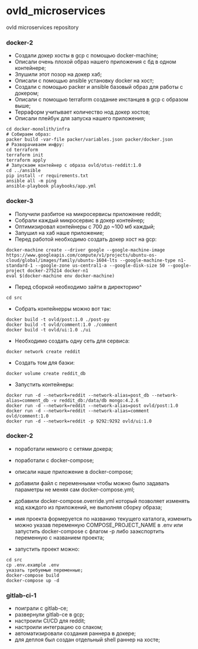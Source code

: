 # ovld_microservices
ovld microservices repository

### docker-2
 - Создали докер хосты в gcp с помощью docker-machine;
 - Описали очень плохой образ нашего приложения с бд в одном контейнере;
 - Зпушили этот позор на докер хаб;
 - Описали с помощью ansible установку docker на хост;
 - Создали с помощью packer и ansible базовый образ для работы с докером;
 - Описали с помощью terraform создание инстанцев в gcp с образом выше;
 - Терраформ учитывает количество нод докер хостов;
 - Описали плейбук для запуска нашего приложения;

 ```
cd docker-monolith/infra
# Собираем образ:
packer build -var-file packer/variables.json packer/docker.json
# Разворачиваем инфру:
cd terraform
terraform init
terraform apply
# Запускаем контейнер с образа ovld/otus-reddit:1.0
cd ../ansible
pip install -r requirements.txt
ansible all -m ping
ansible-playbook playbooks/app.yml
```

### docker-3

 - Получили разбитое на микросервисы приложение reddit;
 - Собрали каждый микросервис в докер контейнер;
 - Оптимизировал контейнеры с 700 до ~100 мб каждый;
 - Запушил на хаб наше приложение;
 - Перед работой необходимо создать докер хост на gcp:
 ```
docker-machine create --driver google --google-machine-image https://www.googleapis.com/compute/v1/projects/ubuntu-os-cloud/global/images/family/ubuntu-1604-lts --google-machine-type n1-standard-1 --google-zone us-central1-a --google-disk-size 50 --google-project docker-275214 docker-n1
eval $(docker-machine env docker-machine)

```
 - Перед сборкой необходимо зайти в директорию^
```
cd src
```
 - Собрать контейнерры можно вот так:

```
docker build -t ovld/post:1.0 ./post-py
docker build -t ovld/comment:1.0 ./comment
docker build -t ovld/ui:1.0 ./ui
```

 - Необходимо создать одну сеть для сервиса:
```
docker network create reddit
```
 - Создать том для базки:
```
docker volume create reddit_db
```

 - Запустить контейнеры:
```
docker run -d --network=reddit --network-alias=post_db --network-alias=comment_db -v reddit_db:/data/db mongo:4.2.6
docker run -d --network=reddit --network-alias=post ovld/post:1.0
docker run -d --network=reddit --network-alias=comment ovld/comment:1.0
docker run -d --network=reddit -p 9292:9292 ovld/ui:1.0
```

### docker-2
 - поработали немного с сетями докера;
 - поработали с docker-compose;
 - описали наше приложение в docker-compose;
 - добавили файл с переменными чтобы можно было задавать параметры не меняя сам docker-compose.yml;
 - добавили docker-compose.override.yml который позволяет изменять код каждого из приложений, не выполняя сборку образа;
 - имя проекта формеруется по названию текущего каталога, изменить можно указав переменную COMPOSE_PROJECT_NAME в .env или запустить docker-compose с флагом -p либо заэкспортить переменную с названием проекта;

 - запустить проект можно:
```
cd src
cp .env.example .env
указать требуемые переменные;
docker-compose build
docker-compose up -d
```

### gitlab-ci-1

 - поиграли с gitlab-ce;
 - развернули gitlab-ce в gcp;
 - настроили CI/CD для reddit;
 - настроили интеграцию со слаком;
 - автоматизировали создания раннера в докере;
 - для деплоя был создан отдельный shell раннер на хосте;
